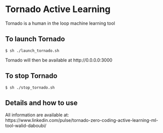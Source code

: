 <h1>Tornado Active Learning</h1>
<p>Tornado is a human in the loop machine learning tool</p>
<h2>To launch Tornado</h2>
<code>$ sh ./launch_tornado.sh</code>
<p>Tornado will then be available at http://0.0.0.0:3000</p>
  
<h2>To stop Tornado</h2>
<code>$ sh ./stop_tornado.sh</code>
<h2>Details and how to use</h2>
All information are available at:
<br>
https://www.linkedin.com/pulse/tornado-zero-coding-active-learning-ml-tool-walid-daboubi/

